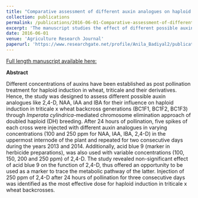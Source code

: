 ```yaml
---
title: "Comparative assessment of different auxin analogues on haploid induction in triticale x wheat derived backcross generations."
collection: publications
permalink: /publications/2016-06-01-Comparative-assessment-of-different-auxin-analogues-on-haploid-induction-in-triticale-x-wheat-derived-backcross-generations
excerpt: 'The manuscript studies the effect of different possible auxin analogues like 2,4-D, NAA, IAA and IBA for their influence on haploid induction in triticale x wheat backcross generations.'
date: 2016-06-01
venue: 'Agriculture Research Journal'
paperurl: 'https://www.researchgate.net/profile/Anila_Badiyal2/publication/303555109_Comparative_assessment_of_different_auxin_analogues_on_haploid_induction_in_triticale_x_wheat_derived_backcross_Generations/links/585a704208ae64cb3d4a9be7/Comparative-assessment-of-different-auxin-analogues-on-haploid-induction-in-triticale-x-wheat-derived-backcross-Generations.pdf'
---
```


<a href='https://www.researchgate.net/profile/Anila_Badiyal2/publication/303555109_Comparative_assessment_of_different_auxin_analogues_on_haploid_induction_in_triticale_x_wheat_derived_backcross_Generations/links/585a704208ae64cb3d4a9be7/Comparative-assessment-of-different-auxin-analogues-on-haploid-induction-in-triticale-x-wheat-derived-backcross-Generations.pdf'>Full length manuscript available here:</a>

**Abstract**

Different concentrations of auxins have been established as post pollination treatment for haploid induction in wheat, triticale and their derivatives. Hence, the study was designed to assess different possible auxin analogues like 2,4-D, NAA, IAA and IBA for their influence on haploid induction in triticale x wheat backcross generations (BC1F1, BC1F2, BC1F3) through *Imperata cylindrica*-mediated chromosome elimination approach of doubled haploid (DH) breeding. After 24 hours of pollination, five spikes of each cross were injected with different auxin analogues in varying concentrations (100 and 250 ppm for NAA, IAA, IBA, 2,4-D) in the uppermost internode of the plant and repeated for two consecutive days during the years 2013 and 2014. Additionally, acid blue 9 (marker in herbicide preparations), was also used with variable concentrations (100, 150, 200 and 250 ppm) of 2,4-D. The study revealed non-significant effect of acid blue 9 on the function of 2,4-D, thus offered an opportunity to be used as a marker to trace the metabolic pathway of the latter. Injection of 250 ppm of 2,4-D after 24 hours of pollination for three consecutive days was identified as the most effective dose for haploid induction in triticale x wheat backcrosses.
